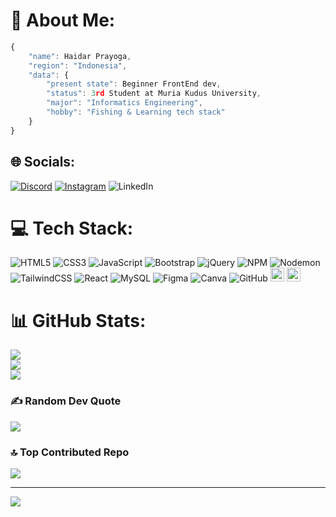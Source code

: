 # 💫 About Me:
```javascript
{
    "name": Haidar Prayoga,
    "region": "Indonesia",
    "data": {
        "present state": Beginner FrontEnd dev,
        "status": 3rd Student at Muria Kudus University,
        "major": "Informatics Engineering",
        "hobby": "Fishing & Learning tech stack"
    }
}
```


## 🌐 Socials:
[![Discord](https://img.shields.io/badge/Discord-%237289DA.svg?logo=discord&logoColor=white)](https://discord.gg/1139887378463473714) [![Instagram](https://img.shields.io/badge/Instagram-%23E4405F.svg?logo=Instagram&logoColor=white)](https://instagram.com/_haidarinfinitylearner) ![LinkedIn](https://img.shields.io/badge/LinkedIn-%230077B5.svg?logo=linkedin&logoColor=white)

# 💻 Tech Stack:
![HTML5](https://img.shields.io/badge/html5-%23E34F26.svg?style=flat&logo=html5&logoColor=white) ![CSS3](https://img.shields.io/badge/css3-%231572B6.svg?style=flat&logo=css3&logoColor=white) ![JavaScript](https://img.shields.io/badge/javascript-%23323330.svg?style=flat&logo=javascript&logoColor=%23F7DF1E) ![Bootstrap](https://img.shields.io/badge/bootstrap-%238511FA.svg?style=flat&logo=bootstrap&logoColor=white) ![jQuery](https://img.shields.io/badge/jquery-%230769AD.svg?style=flat&logo=jquery&logoColor=white) ![NPM](https://img.shields.io/badge/NPM-%23CB3837.svg?style=flat&logo=npm&logoColor=white) ![Nodemon](https://img.shields.io/badge/NODEMON-%23323330.svg?style=flat&logo=nodemon&logoColor=%BBDEAD) ![TailwindCSS](https://img.shields.io/badge/tailwindcss-%2338B2AC.svg?style=flat&logo=tailwind-css&logoColor=white) ![React](https://img.shields.io/badge/react-%2320232a.svg?style=flat&logo=react&logoColor=%2361DAFB) ![MySQL](https://img.shields.io/badge/mysql-4479A1.svg?style=flat&logo=mysql&logoColor=white) ![Figma](https://img.shields.io/badge/figma-%23F24E1E.svg?style=flat&logo=figma&logoColor=white) ![Canva](https://img.shields.io/badge/Canva-%2300C4CC.svg?style=flat&logo=Canva&logoColor=white) ![GitHub](https://img.shields.io/badge/github-%23121011.svg?style=flat&logo=github&logoColor=white)
<img src="https://img.shields.io/badge/htmx-3366CC.svg?style=for-the-badge&logo=htmx&logoColor=white" alt="" style="height:22px;">
<img src="https://img.shields.io/badge/Node.js-43853D?style=for-the-badge&logo=node.js&logoColor=white" style="height:22px; " />
# 📊 GitHub Stats:
![](https://github-readme-stats.vercel.app/api?username=haidar-prayoga&theme=dark&hide_border=false&include_all_commits=false&count_private=false)<br/>
![](https://github-readme-streak-stats.herokuapp.com/?user=haidar-prayoga&theme=dark&hide_border=false)<br/>
![](https://github-readme-stats.vercel.app/api/top-langs/?username=haidar-prayoga&theme=dark&hide_border=false&include_all_commits=false&count_private=false&layout=compact)

### ✍️ Random Dev Quote
![](https://quotes-github-readme.vercel.app/api?type=horizontal&theme=radical)

### 🔝 Top Contributed Repo
![](https://github-contributor-stats.vercel.app/api?username=haidar-prayoga&limit=5&theme=dark&combine_all_yearly_contributions=true)

---
[![](https://visitcount.itsvg.in/api?id=haidar-prayoga&icon=2&color=0)](https://visitcount.itsvg.in)

<!-- Proudly created with GPRM ( https://gprm.itsvg.in ) -->
